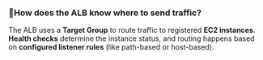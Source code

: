 ### 🔹How does the ALB know where to send traffic?


The ALB uses a **Target Group** to route traffic to registered **EC2 instances**. **Health checks** determine the instance status, and routing happens based on **configured listener rules** (like path-based or host-based).
